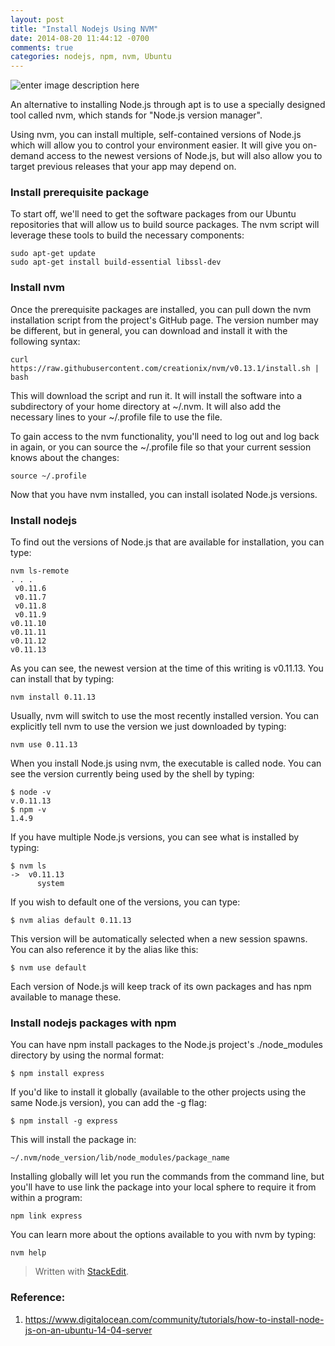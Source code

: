 ```yaml
---
layout: post
title: "Install Nodejs Using NVM"
date: 2014-08-20 11:44:12 -0700
comments: true
categories: nodejs, npm, nvm, Ubuntu
---
```


![enter image description here][1]

An alternative to installing Node.js through apt is to use a specially designed tool called nvm, which stands for "Node.js version manager".

Using nvm, you can install multiple, self-contained versions of Node.js which will allow you to control your environment easier. It will give you on-demand access to the newest versions of Node.js, but will also allow you to target previous releases that your app may depend on.
<!-- more -->
### Install prerequisite package
To start off, we'll need to get the software packages from our Ubuntu repositories that will allow us to build source packages. The nvm script will leverage these tools to build the necessary components:
```
sudo apt-get update
sudo apt-get install build-essential libssl-dev
```
### Install nvm
Once the prerequisite packages are installed, you can pull down the nvm installation script from the project's GitHub page. The version number may be different, but in general, you can download and install it with the following syntax:
```
curl https://raw.githubusercontent.com/creationix/nvm/v0.13.1/install.sh | bash
```
This will download the script and run it. It will install the software into a subdirectory of your home directory at ~/.nvm. It will also add the necessary lines to your ~/.profile file to use the file.

To gain access to the nvm functionality, you'll need to log out and log back in again, or you can source the ~/.profile file so that your current session knows about the changes:
```
source ~/.profile
```
Now that you have nvm installed, you can install isolated Node.js versions.

### Install nodejs
To find out the versions of Node.js that are available for installation, you can type:
```
nvm ls-remote
. . .
 v0.11.6
 v0.11.7
 v0.11.8
 v0.11.9
v0.11.10
v0.11.11
v0.11.12
v0.11.13
```
As you can see, the newest version at the time of this writing is v0.11.13. You can install that by typing:
```
nvm install 0.11.13
```
Usually, nvm will switch to use the most recently installed version. You can explicitly tell nvm to use the version we just downloaded by typing:
```
nvm use 0.11.13
```
When you install Node.js using nvm, the executable is called node. You can see the version currently being used by the shell by typing:
```
$ node -v
v.0.11.13
$ npm -v
1.4.9
```
If you have multiple Node.js versions, you can see what is installed by typing:
```
$ nvm ls
->  v0.11.13
      system
```
If you wish to default one of the versions, you can type:
```
$ nvm alias default 0.11.13
```
This version will be automatically selected when a new session spawns. You can also reference it by the alias like this:
```
$ nvm use default
```
Each version of Node.js will keep track of its own packages and has npm available to manage these.
### Install nodejs packages with npm
You can have npm install packages to the Node.js project's ./node_modules directory by using the normal format:
```
$ npm install express
```
If you'd like to install it globally (available to the other projects using the same Node.js version), you can add the -g flag:
```
$ npm install -g express
```
This will install the package in:
```
~/.nvm/node_version/lib/node_modules/package_name
```
Installing globally will let you run the commands from the command line, but you'll have to use link the package into your local sphere to require it from within a program:
```
npm link express
```
You can learn more about the options available to you with nvm by typing:
```
nvm help
```
> Written with [StackEdit](https://stackedit.io/).

### Reference:
1. https://www.digitalocean.com/community/tutorials/how-to-install-node-js-on-an-ubuntu-14-04-server

  [1]: https://lh3.googleusercontent.com/-1_vzgrh5dnI/U_Tq8koEceI/AAAAAAAACYA/S8xhWfrGSoE/s600/Screen+Shot+2014-08-20+at+11.36.59+AM.png "Screen Shot 2014-08-20 at 11.36.59 AM.png"
